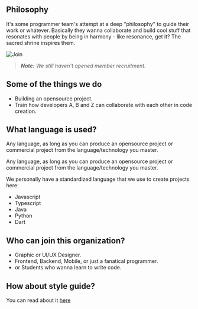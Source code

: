 ## Philosophy

It's some programmer team's attempt at a deep "philosophy" to guide their work or whatever. Basically they wanna collaborate and build cool stuff that resonates with people by being in harmony - like resonance, get it? The sacred shrine inspires them.

![Join](https://invidget.switchblade.xyz/keRwjRpZkU)

> ***Note:*** *We still haven't opened member recruitment.*

## Some of the things we do
- Building an opensource project.
- Train how developers A, B and Z can collaborate with each other in code creation.

## What language is used?
Any language, as long as you can produce an opensource project or commercial project from the language/technology you master.

Any language, as long as you can produce an opensource project or commercial project from the language/technology you master.

We personally have a standardized language that we use to create projects here:
- Javascript
- Typescript
- Java
- Python
- Dart

## Who can join this organization?
- Graphic or UI/UX Designer.
- Frontend, Backend, Mobile, or just a fanatical programmer.
- or Students who wanna learn to write code.

## How about style guide?

You can read about it [here](./Style-Guide.md)